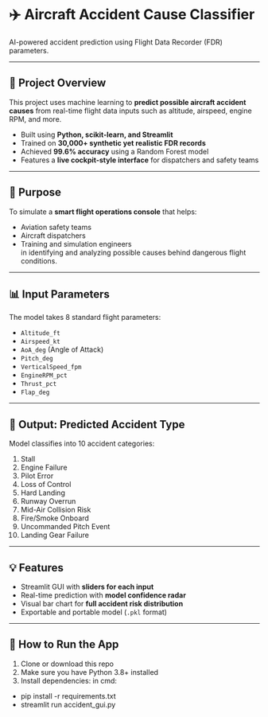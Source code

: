 # ✈️ Aircraft Accident Cause Classifier  
AI-powered accident prediction using Flight Data Recorder (FDR) parameters.

---

## 🧠 Project Overview
This project uses machine learning to **predict possible aircraft accident causes** from real-time flight data inputs such as altitude, airspeed, engine RPM, and more.

- Built using **Python, scikit-learn, and Streamlit**
- Trained on **30,000+ synthetic yet realistic FDR records**
- Achieved **99.6% accuracy** using a Random Forest model
- Features a **live cockpit-style interface** for dispatchers and safety teams

---

## 🎯 Purpose
To simulate a **smart flight operations console** that helps:
- Aviation safety teams
- Aircraft dispatchers
- Training and simulation engineers  
in identifying and analyzing possible causes behind dangerous flight conditions.

---

## 📊 Input Parameters
The model takes 8 standard flight parameters:

- `Altitude_ft`
- `Airspeed_kt`
- `AoA_deg` (Angle of Attack)
- `Pitch_deg`
- `VerticalSpeed_fpm`
- `EngineRPM_pct`
- `Thrust_pct`
- `Flap_deg`

---

## 🧠 Output: Predicted Accident Type

Model classifies into 10 accident categories:

1. Stall  
2. Engine Failure  
3. Pilot Error  
4. Loss of Control  
5. Hard Landing  
6. Runway Overrun  
7. Mid-Air Collision Risk  
8. Fire/Smoke Onboard  
9. Uncommanded Pitch Event  
10. Landing Gear Failure  

---

## 💡 Features
- Streamlit GUI with **sliders for each input**
- Real-time prediction with **model confidence radar**
- Visual bar chart for **full accident risk distribution**
- Exportable and portable model (`.pkl` format)

---

## 🚀 How to Run the App

1. Clone or download this repo
2. Make sure you have Python 3.8+ installed
3. Install dependencies:
   in cmd:
  - pip install -r requirements.txt
  - streamlit run accident_gui.py
  
